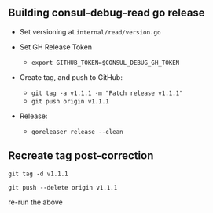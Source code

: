 ## Building consul-debug-read go release

* Set versioning at `internal/read/version.go`

* Set GH Release Token
  * `export GITHUB_TOKEN=$CONSUL_DEBUG_GH_TOKEN`

* Create tag, and push to GitHub: 
  * `git tag -a v1.1.1 -m "Patch release v1.1.1"`
  * `git push origin v1.1.1`

* Release:
  * `goreleaser release --clean`



## Recreate tag post-correction

`git tag -d v1.1.1`

`git push --delete origin v1.1.1 `

re-run the above